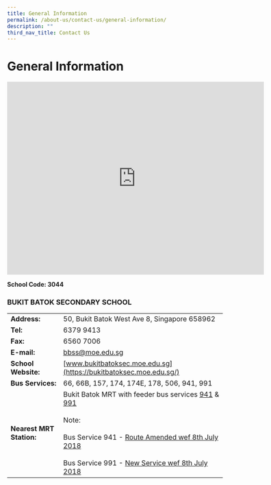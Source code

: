 ```yaml
---
title: General Information
permalink: /about-us/contact-us/general-information/
description: ""
third_nav_title: Contact Us
---
```

#  General Information

<iframe data-mce-fragment="1" frameborder="0" height="450" width="600" src="https://www.google.com/maps/embed?pb=!1m14!1m8!1m3!1d15954.85439301769!2d103.73897872485355!3d1.3483343861595865!3m2!1i1024!2i768!4f13.1!3m3!1m2!1s0x0%3A0x8aef3814396c10ca!2sBukit+Batok+Secondary+School!5e0!3m2!1sen!2ssg!4v1412127372541"></iframe>

**School Code:	3044**

### BUKIT BATOK SECONDARY SCHOOL

|                      |           |
|-----------------|-------------|
| **Address:**             | 50, Bukit Batok West Ave 8, Singapore 658962                                                                                                                                    |
| **Tel:**                 | 6379 9413                                                                                                                                                                       |
| **Fax:**                 | 6560 7006                                                                                                                                                                       |
| **E-mail:**              | [bbss@moe.edu.sg](mailto:bbss@moe.edu.sg)                  |
| **School Website:**      | [www.bukitbatoksec.moe.edu.sg](https://bukitbatoksec.moe.edu.sg/)                                                                                                                                                    |
| **Bus Services:**        | 66, 66B, 157, 174, 174E, 178, 506, 941, 991                                                                                                                                     |
| **Nearest MRT Station:** | Bukit Batok MRT with feeder bus services <a href="/images/About%20us/Contact%20us/Bus%20Service%20941%20wef%208%20Jul%202018.jpeg" target="_blank">941</a> &amp; <a href="/images/About%20us/Contact%20us/Bus%20Service%20991%20wef%208%20Jul%202018.jpeg" target="_blank">991</a><br><br>Note:<br><br>Bus Service 941 - <a href="/images/About%20us/Contact%20us/Bus%20Service%20941%20wef%208%20Jul%202018.jpeg" target="_blank">Route Amended wef 8th July 2018</a><br><br>Bus Service 991 - <a href="/images/About%20us/Contact%20us/Bus%20Service%20991%20wef%208%20Jul%202018.jpeg" target="_blank">New Service wef 8th July 2018</a> |
